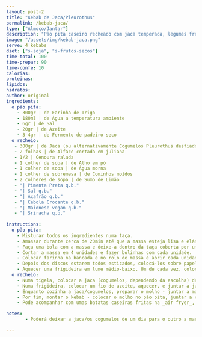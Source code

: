 ```yaml
---
layout: post-2
title: "Kebab de Jaca/Pleurothus"
permalink: /kebab-jaca/
type: ["Almoço/Jantar"]
description: "Pão pita caseiro recheado com jaca temperada, legumes frescos e maionese picante"
image: "/assets/img/kebab-jaca.png"
serve: 4 kebabs
diet: ["s-soja", "s-frutos-secos"]
time-total: 100
time-prepar: 90
time-confe: 10
calorias:
proteinas:
lipidos:
hidratos:
author: original
ingredients: 
  o pão pita:
    - 300gr | de Farinha de Trigo
    - 180ml | de Água a temperatura ambiente
    - 6gr | de Sal
    - 20gr | de Azeite
    - 3-4gr | de Fermento de padeiro seco
  o recheio:
   - 300gr | de Jaca (ou alternativamente Cogumelos Pleurothus desfiados)
   - 2 folhas | de Alface cortada em juliana
   - 1/2 | Cenoura ralada
   - 1 colher de sopa | de Alho em pó
   - 1 colher de sopa | de Água morna
   - 1 colher de sobremesa | de Cominhos moídos
   - 2 colheres de sopa | de Sumo de Limão
   - "| Pimenta Preta q.b."
   - "| Sal q.b."
   - "| Açafrão q.b."
   - "| Cebola Crocante q.b."
   - "| Maionese vegan q.b."
   - "| Sriracha q.b."
   
instructions:
  o pão pita:
    - Misturar todos os ingredientes numa taça.
    - Amassar durante cerca de 20min até que a massa esteja lisa e elástica.
    - Faça uma bola com a massa e deixe-a dentro da taça coberta por um pano. Deixar levedar por cerca de 1H, até que duplique de tamanho.
    - Cortar a massa em 4 unidades e fazer bolinhas com cada unidade.
    - Colocar farinha na bancada e no rolo de massa e abrir cada unidade em discos redondos e finos.
    - Depois dos discos estarem todos esticados, colocá-los sobre papel vegetal, cobrir com um pano e deixar repousar por 30min.
    - Aquecer uma frigideira em lume médio-baixo. Um de cada vez, colocar um disco na frigideira durante, aproximadamente, 30seg (ou até surgirem bolhinhas) e virar. Deixar 30seg do outro lado. Repetir o processo para cada um dos discos. Reservar
  o recheio:
    - Numa tigela, colocar a jaca (cogumelos, dependendo da escolha) desfiada(o) juntamente com todos os temperos e misturar muito bem
    - Numa frigideira, colocar um fio de azeite, aquecer, e juntar a jaca/cogumelos temparados durante 5 minutos, mexendo de vez em quando.
    - Enquanto cozinha a jaca/cogumelos, preparar o molho - juntar a maionese com um fio de sriracha (conforme o seu gosto).
    - Por fim, montar o kebab - colocar o molho no pão pita, juntar a cenoura, a alface, a jaca/cogumelos, e finalizar com cebola crocante. Fechar o pão e está pronto a servir.
    - Pode acompanhar com umas batatas caseiras fritas na _air fryer_, por exemplo.

notes:
       - Poderá deixar a jaca/os cogumelos de um dia para o outro a marinar nos temperos, para potenciar ainda mais o sabor.

---
```


